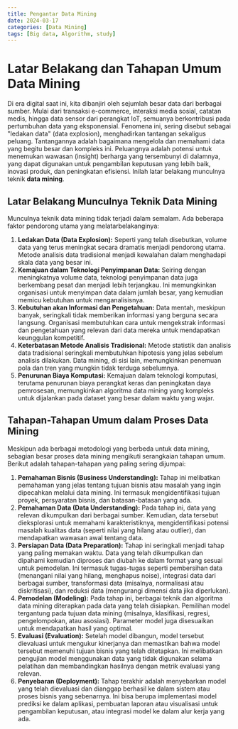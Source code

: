 ```yaml
---
title: Pengantar Data Mining
date: 2024-03-17
categories: [Data Mining]
tags: [Big data, Algorithm, study]
---
```


# Latar Belakang dan Tahapan Umum Data Mining

Di era digital saat ini, kita dibanjiri oleh sejumlah besar data dari berbagai sumber. Mulai dari transaksi e-commerce, interaksi media sosial, catatan medis, hingga data sensor dari perangkat IoT, semuanya berkontribusi pada pertumbuhan data yang eksponensial. Fenomena ini, sering disebut sebagai "ledakan data" (data explosion), menghadirkan tantangan sekaligus peluang. Tantangannya adalah bagaimana mengelola dan memahami data yang begitu besar dan kompleks ini. Peluangnya adalah potensi untuk menemukan wawasan (insight) berharga yang tersembunyi di dalamnya, yang dapat digunakan untuk pengambilan keputusan yang lebih baik, inovasi produk, dan peningkatan efisiensi. Inilah latar belakang munculnya teknik **data mining**.

## Latar Belakang Munculnya Teknik Data Mining

Munculnya teknik data mining tidak terjadi dalam semalam. Ada beberapa faktor pendorong utama yang melatarbelakanginya:

1.  **Ledakan Data (Data Explosion):** Seperti yang telah disebutkan, volume data yang terus meningkat secara dramatis menjadi pendorong utama. Metode analisis data tradisional menjadi kewalahan dalam menghadapi skala data yang besar ini.
2.  **Kemajuan dalam Teknologi Penyimpanan Data:** Seiring dengan meningkatnya volume data, teknologi penyimpanan data juga berkembang pesat dan menjadi lebih terjangkau. Ini memungkinkan organisasi untuk menyimpan data dalam jumlah besar, yang kemudian memicu kebutuhan untuk menganalisisnya.
3.  **Kebutuhan akan Informasi dan Pengetahuan:** Data mentah, meskipun banyak, seringkali tidak memberikan informasi yang berguna secara langsung. Organisasi membutuhkan cara untuk mengekstrak informasi dan pengetahuan yang relevan dari data mereka untuk mendapatkan keunggulan kompetitif.
4.  **Keterbatasan Metode Analisis Tradisional:** Metode statistik dan analisis data tradisional seringkali membutuhkan hipotesis yang jelas sebelum analisis dilakukan. Data mining, di sisi lain, memungkinkan penemuan pola dan tren yang mungkin tidak terduga sebelumnya.
5.  **Penurunan Biaya Komputasi:** Kemajuan dalam teknologi komputasi, terutama penurunan biaya perangkat keras dan peningkatan daya pemrosesan, memungkinkan algoritma data mining yang kompleks untuk dijalankan pada dataset yang besar dalam waktu yang wajar.

## Tahapan-Tahapan Umum dalam Proses Data Mining

Meskipun ada berbagai metodologi yang berbeda untuk data mining, sebagian besar proses data mining mengikuti serangkaian tahapan umum. Berikut adalah tahapan-tahapan yang paling sering dijumpai:

1.  **Pemahaman Bisnis (Business Understanding):** Tahap ini melibatkan pemahaman yang jelas tentang tujuan bisnis atau masalah yang ingin dipecahkan melalui data mining. Ini termasuk mengidentifikasi tujuan proyek, persyaratan bisnis, dan batasan-batasan yang ada.
2.  **Pemahaman Data (Data Understanding):** Pada tahap ini, data yang relevan dikumpulkan dari berbagai sumber. Kemudian, data tersebut dieksplorasi untuk memahami karakteristiknya, mengidentifikasi potensi masalah kualitas data (seperti nilai yang hilang atau outlier), dan mendapatkan wawasan awal tentang data.
3.  **Persiapan Data (Data Preparation):** Tahap ini seringkali menjadi tahap yang paling memakan waktu. Data yang telah dikumpulkan dan dipahami kemudian diproses dan diubah ke dalam format yang sesuai untuk pemodelan. Ini termasuk tugas-tugas seperti pembersihan data (menangani nilai yang hilang, menghapus noise), integrasi data dari berbagai sumber, transformasi data (misalnya, normalisasi atau diskritisasi), dan reduksi data (mengurangi dimensi data jika diperlukan).
4.  **Pemodelan (Modeling):** Pada tahap ini, berbagai teknik dan algoritma data mining diterapkan pada data yang telah disiapkan. Pemilihan model tergantung pada tujuan data mining (misalnya, klasifikasi, regresi, pengelompokan, atau asosiasi). Parameter model juga disesuaikan untuk mendapatkan hasil yang optimal.
5.  **Evaluasi (Evaluation):** Setelah model dibangun, model tersebut dievaluasi untuk mengukur kinerjanya dan memastikan bahwa model tersebut memenuhi tujuan bisnis yang telah ditetapkan. Ini melibatkan pengujian model menggunakan data yang tidak digunakan selama pelatihan dan membandingkan hasilnya dengan metrik evaluasi yang relevan.
6.  **Penyebaran (Deployment):** Tahap terakhir adalah menyebarkan model yang telah dievaluasi dan dianggap berhasil ke dalam sistem atau proses bisnis yang sebenarnya. Ini bisa berupa implementasi model prediksi ke dalam aplikasi, pembuatan laporan atau visualisasi untuk pengambilan keputusan, atau integrasi model ke dalam alur kerja yang ada.